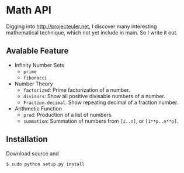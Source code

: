 Math API
========

Digging into <http://projecteuler.net>, I discover many interesting
mathematical technique, which not yet include in main. So I write it out.

Avalable Feature
----------------

- Infinity Number Sets
    - `prime`
    - `fibonacci`
- Number Theory
    - `factorized`: Prime factorization of a number.
    - `divisors`: Show all positive divisable numbers of a number.
    - `Fraction.decimal`: Show repeating decimal of a fraction number.
- Arithmetic Function
    - `prod`: Production of a list of numbers.
    - `summation`: Summation of numbers from `[1..n]`, or `[1**p..n**p]`.

Installation
------------

Download source and

    $ sudo python setup.py install

